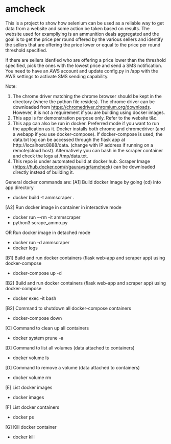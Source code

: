 # amcheck

This is a project to show how selenium can be used as a reliable way to get data from a website and some action be taken
based on results. The website used for exampliying is an ammunition deals aggregated and the goal is to get the price per
round offered by the various sellers and identify the sellers that are offering the price lower or equal to the price per 
round threshold specified. 

If there are sellers idenfied who are offering a price lower than the threshold specified, pick the ones with the lowest 
price and send a SMS notification. You need to have an AWS account and update config.py in /app with the AWS settings to activate
SMS sending capability.

Note: 
1. The chrome driver matching the chrome browser should be kept in the directory (where the python file resides). The chrome 
driver can be downloaded from https://chromedriver.chromium.org/downloads. However, it is not a requirement if you are building 
using docker images.
2. This app is for demonstration purpose only. Refer to the website t&c.
3. This app can also be run in docker. Preferred mode if you want to run the application as it. Docker installs both chrome 
and chromedriver (and a webapp if you use docker-compose). If docker-compose is used, the data.txt log can be accessed through 
the flask app at http://localhost:8888/data. (change with IP address if running on a remote/cloud host). Alternatively you 
can bash in the scraper container and check the logs at /tmp/data.txt.
4. This repo is under automated build at docker hub. Scraper Image (https://hub.docker.com/r/gauravsgr/amcheck) can be downloaded 
directly instead of building it. 

General docker commands are:
[A1] Build docker Image by going (cd) into app directory
* docker build -t ammscraper .

[A2] Run docker image in container in interactive mode
* docker run --rm -it ammscraper
* python3 scrape_ammo.py

OR Run docker image in detached mode

* docker run -d ammscraper 
* docker logs <continerid>

[B1] Build and run docker containers (flask web-app and scraper app) using docker-compose
* docker-compose up -d 

[B2] Build and run docker containers (flask web-app and scraper app) using docker-compose
* docker exec -it <container name> bash

[B2] Command to shutdown all docker-compose containers 
* docker-compose down

[C] Command to clean up all containers
* docker system prune -a

[D] Command to list all volumes (data attached to containers)
* docker volume ls

[D] Command to remove a volume (data attached to containers)
* docker volume rm <volume name>
  
[E] List docker images
* docker images  
  
[F] List docker containers
* docker ps

[G] Kill docker container
* docker kill <container id>
  
  



